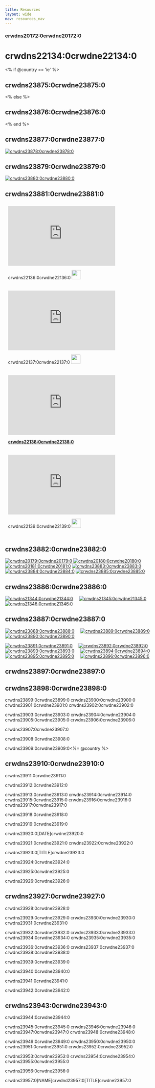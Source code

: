 ```yaml
---
title: Resources
layout: wide
nav: resources_nav
---
```


<script type="text/javascript" src="/js/crowdin-incontext.js"></script>
<script type="text/javascript" src="//cdn.crowdin.com/jipt/jipt.js"></script>

### crwdns20172:0crwdne20172:0

<div class="row">
  <h1 class="col-sm-6">
    crwdns22134:0crwdne22134:0
  </h1>
</div>

<% if @country == 'ie' %>

## crwdns23875:0crwdne23875:0

<% else %>

## crwdns23876:0crwdne23876:0

<% end %>

<a id="handouts"></p>

<h2>
  crwdns23877:0crwdne23877:0
</h2>

<p>
  <a href="/resources/hoc-one-pager.pdf"><img src="/images/fit-250/one-pager.png" alt="crwdns23878:0crwdne23878:0" /></a>
</p>

<h2>
  crwdns23879:0crwdne23879:0
</h2>

<p>
  <a href="/files/schools-handout.pdf"><img src="/images/fit-250/schools-handout.png" alt="crwdns23880:0crwdne23880:0" /></a>
</p>

<p>
  <a id="videos"></p>

  <h2>
    crwdns23881:0crwdne23881:0
  </h2>

  <div style="float:left; padding:10px">
    <iframe width="350" height="195" src="https://www.youtube.com/embed/nKIu9yen5nc?iv_load_policy=3&rel=0&autohide=1&showinfo=0" frameborder="0" allowfullscreen></iframe>
    <p>
      crwdns22136:0crwdne22136:0 <a href="https://dl.dropbox.com/sh/6sdjczibjih6x8s/Rjs8XgYNzr/Code-5-minute.mov?dl=1"><img src="/images/download.png" width="30px" /></a>
    </p>
  </div>

  <div style="float:left; padding:10px">
    <iframe width="350" height="195" src="https://www.youtube.com/embed/FC5FbmsH4fw?iv_load_policy=3&rel=0&autohide=1&showinfo=0" frameborder="0" allowfullscreen></iframe>
    <p>
      crwdns22137:0crwdne22137:0 <a href="http://s3.amazonaws.com/cdo-videos/HoC-video-15mb.mp4"><img src="/images/download.png" width="30px" /></a>
    </p>
  </div>

  <div style='clear:both'>
  </div>

  <div style="float:left; padding:10px">
    <iframe width="350" height="195" src="https://www.youtube.com/embed/6XvmhE1J9PY?iv_load_policy=3&rel=0&autohide=1&showinfo=0" frameborder="0" allowfullscreen></iframe>
    <p>
      <a href="https://www.youtube.com/watch?6XvmhE1J9PY"><strong>crwdns22138:0crwdne22138:0</strong></a>
    </p>
  </div>

  <div style="float:left; padding:10px">
    <iframe width="350" height="195" src="https://www.youtube.com/embed/qYZF6oIZtfc?iv_load_policy=3&rel=0&autohide=1&showinfo=0" frameborder="0" allowfullscreen></iframe>
    <p>
      crwdns22139:0crwdne22139:0 <a href="https://dl.dropbox.com/sh/6sdjczibjih6x8s/_0RSOSY8oW/Code-1-min.mov?dl=1"><img src="/images/download.png" width="30px" /></a>
    </p>
  </div>

  <div style="float:left; padding:10px">
  </div>

  <div style='clear:both'>
  </div>

<p>
<a id="posters"></p>

<h2>
  crwdns23882:0crwdne23882:0
</h2>

<p>
  <a href="/resources/mark-zuckerberg-poster.pdf"><img src="/images/fit-280/mark-zuckerberg.png" alt="crwdns20179:0crwdne20179:0" /></a> <a href="/resources/marissa-mayer-poster.pdf"><img src="/images/fit-280/marissa-mayer.png" alt="crwdns20180:0crwdne20180:0" /></a> <a href="/resources/chris-bosh-poster.pdf"><img src="/images/fit-280/chris-bosh.png" alt="crwdns20181:0crwdne20181:0" /></a> <a href="/resources/susan-wojcicki-poster.pdf"><img src="/images/fit-280/susan-wojcicki.png" alt="crwdns23883:0crwdne23883:0" /></a> <a href="/resources/barack-obama-poster.pdf"><img src="/images/fit-280/barack-obama.png" alt="crwdns23884:0crwdne23884:0" /></a> <a href="/resources/ashton-kutcher-poster.pdf"><img src="/images/fit-280/ashton-kutcher.png" alt="crwdns23885:0crwdne23885:0" /></a>
</p>

<p>
  <a id="banners"></a>
</p>

<h2>
  crwdns23886:0crwdne23886:0
</h2>

<p>
  <a href="/images/banner1.jpg"><img src="/images/fit-250/banner1.jpg" alt="crwdns21344:0crwdne21344:0" /></a>&nbsp;&nbsp;&nbsp;&nbsp; <a href="/images/banner3.jpg"><img src="/images/fit-250/banner3.jpg" alt="crwdns21345:0crwdne21345:0" /></a>&nbsp;&nbsp;&nbsp;&nbsp; <a href="/images/banner5.jpg"><img src="/images/fit-500/banner5.jpg" alt="crwdns21346:0crwdne21346:0" /></a>&nbsp;&nbsp;&nbsp;&nbsp;
</p>

<p>
  <a id="social"></a>
</p>

<h2>
  crwdns23887:0crwdne23887:0
</h2>

<p>
  <a href="/images/social-1.jpg"><img src="/images/fit-250/social-1.jpg" alt="crwdns23888:0crwdne23888:0" /></a>&nbsp;&nbsp;&nbsp;&nbsp; <a href="/images/social-2.jpg"><img src="/images/fit-250/social-2.jpg" alt="crwdns23889:0crwdne23889:0" /></a>&nbsp;&nbsp;&nbsp;&nbsp; <a href="/images/social-3.jpg"><img src="/images/fit-250/social-3.jpg" alt="crwdns23890:0crwdne23890:0" /></a>&nbsp;&nbsp;&nbsp;&nbsp;
</p>

<p>
  <a href="/images/mark.jpg"><img src="/images/fit-250/mark.jpg" alt="crwdns23891:0crwdne23891:0" /></a>&nbsp;&nbsp;&nbsp;&nbsp; <a href="/images/susan.jpg"><img src="/images/fit-250/susan.jpg" alt="crwdns23892:0crwdne23892:0" /></a>&nbsp;&nbsp;&nbsp;&nbsp; <a href="/images/chris.jpg"><img src="/images/fit-250/chris.jpg" alt="crwdns23893:0crwdne23893:0" /></a>&nbsp;&nbsp;&nbsp;&nbsp; <a href="/images/marissa.jpg"><img src="/images/fit-250/marissa.jpg" alt="crwdns23894:0crwdne23894:0" /></a>&nbsp;&nbsp;&nbsp;&nbsp; <a href="/images/ashton.jpg"><img src="/images/fit-250/ashton.jpg" alt="crwdns23895:0crwdne23895:0" /></a>&nbsp;&nbsp;&nbsp;&nbsp; <a href="/images/barack.jpg"><img src="/images/fit-250/barack.jpg" alt="crwdns23896:0crwdne23896:0" /></a>&nbsp;&nbsp;&nbsp;&nbsp;
</p>

<p>
  <a id="sample-emails"></a>
</p>

<h2>
  crwdns23897:0crwdne23897:0
</h2>

<p>
  <a id="email"></a>
</p>

<h2>
  crwdns23898:0crwdne23898:0
</h2>

<p>
  crwdns23899:0crwdne23899:0 crwdns23900:0crwdne23900:0 crwdns23901:0crwdne23901:0 crwdns23902:0crwdne23902:0
</p>

<p>
  crwdns23903:0crwdne23903:0 crwdns23904:0crwdne23904:0 crwdns23905:0crwdne23905:0 crwdns23906:0crwdne23906:0
</p>

<p>
  crwdns23907:0crwdne23907:0
</p>

<p>
  crwdns23908:0crwdne23908:0
</p>

<p>
  crwdns23909:0crwdne23909:0<%= @country %>
</p>

<p>
  <a id="media-pitch"></a>
</p>

<h2>
  crwdns23910:0crwdne23910:0
</h2>

<p>
  crwdns23911:0crwdne23911:0
</p>

<p>
  crwdns23912:0crwdne23912:0
</p>

<p>
  crwdns23913:0crwdne23913:0 crwdns23914:0crwdne23914:0 crwdns23915:0crwdne23915:0 crwdns23916:0crwdne23916:0 crwdns23917:0crwdne23917:0
</p>

<p>
  crwdns23918:0crwdne23918:0
</p>

<p>
  crwdns23919:0crwdne23919:0
</p>

<p>
  crwdns23920:0[DATE]crwdne23920:0
</p>

<p>
  crwdns23921:0crwdne23921:0 crwdns23922:0crwdne23922:0
</p>

<p>
  crwdns23923:0[TITLE]crwdne23923:0
</p>

<p>
  crwdns23924:0crwdne23924:0
</p>

<p>
  crwdns23925:0crwdne23925:0
</p>

<p>
  crwdns23926:0crwdne23926:0
</p>

<p>
  <a id="parents"></a>
</p>

<h2>
  crwdns23927:0crwdne23927:0
</h2>

<p>
  crwdns23928:0crwdne23928:0
</p>

<p>
  crwdns23929:0crwdne23929:0 crwdns23930:0crwdne23930:0 crwdns23931:0crwdne23931:0
</p>

<p>
  crwdns23932:0crwdne23932:0 crwdns23933:0crwdne23933:0 crwdns23934:0crwdne23934:0 crwdns23935:0crwdne23935:0
</p>

<p>
  crwdns23936:0crwdne23936:0 crwdns23937:0crwdne23937:0 crwdns23938:0crwdne23938:0
</p>

<p>
  crwdns23939:0crwdne23939:0
</p>

<p>
  crwdns23940:0crwdne23940:0
</p>

<p>
  crwdns23941:0crwdne23941:0
</p>

<p>
  crwdns23942:0crwdne23942:0
</p>

<p>
  <a id="politicians"></a>
</p>

<h2>
  crwdns23943:0crwdne23943:0
</h2>

<p>
  crwdns23944:0crwdne23944:0
</p>

<p>
  crwdns23945:0crwdne23945:0 crwdns23946:0crwdne23946:0 crwdns23947:0crwdne23947:0 crwdns23948:0crwdne23948:0
</p>

<p>
  crwdns23949:0crwdne23949:0 crwdns23950:0crwdne23950:0 crwdns23951:0crwdne23951:0 crwdns23952:0crwdne23952:0
</p>

<p>
  crwdns23953:0crwdne23953:0 crwdns23954:0crwdne23954:0 crwdns23955:0crwdne23955:0
</p>

<p>
  crwdns23956:0crwdne23956:0
</p>

<p>
  crwdns23957:0[NAME]crwdnd23957:0[TITLE]crwdne23957:0
</p>